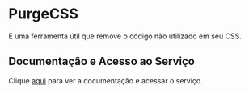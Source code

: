 # PurgeCSS

É uma ferramenta útil que remove o código não utilizado em seu CSS.

## Documentação e Acesso ao Serviço

Clique [aqui](https://purgecss.com) para ver a documentação e acessar o serviço.